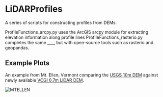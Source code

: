 # LiDARProfiles
A series of scripts for constructing profiles from DEMs.

ProfileFunctions_arcpy.py uses the ArcGIS arcpy module for extracting elevation information along profile lines
ProfileFunctions_rasterio.py completes the same ____ but with open-source tools such as rasterio and geopandas.

## Example Plots

An example from Mt. Ellen, Vermont comparing the [USGS 10m DEM](https://www.usgs.gov/core-science-systems/national-geospatial-program/national-map) against newly available [VCGI 0.7m LiDAR DEM](https://maps.vcgi.vermont.gov/arcgis/rest/services/EGC_services/IMG_VCGI_LIDARDEM_SP_NOCACHE_v1/ImageServer).

![MTELLEN](../master/MtEllen_10m_LiDAR.jpg)
